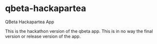 qbeta-hackapartea
=================

QBeta Hackapartea App

This is the hackathon version of the qbeta app. This is in no way the final version or release version of the app.

